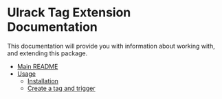# Ulrack Tag Extension Documentation

This documentation will provide you with information about working with, and extending this package.

- [Main README](../README.md)
- [Usage](usage/index.md)
  - [Installation](usage/installation.md)
  - [Create a tag and trigger](usage/create-a-tag-and-trigger.md)
